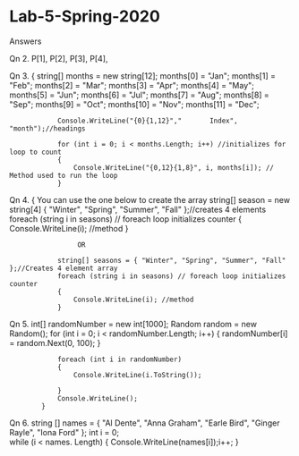 # Lab-5-Spring-2020

Answers 

Qn 2.  P[1], P[2], P[3], P[4],

Qn 3.    {
               string[] months = new string[12];
                months[0] = "Jan";
                months[1] = "Feb";
                months[2] = "Mar";
                months[3] = "Apr";
                months[4] = "May";
                months[5] = "Jun";
                months[6] = "Jul";
                months[7] = "Aug";
                months[8] = "Sep";
                months[9] = "Oct";
                months[10] = "Nov";
                months[11] = "Dec";

                Console.WriteLine("{0}{1,12}","       Index", "month");//headings
                
                for (int i = 0; i < months.Length; i++) //initializes for loop to count
                {
                    Console.WriteLine("{0,12}{1,8}", i, months[i]); // Method used to run the loop
                }   
 

Qn 4.   {   You can use the one below to create the array 
string[] season = new string[4] { "Winter", "Spring", "Summer", "Fall" };//creates 4    elements 
                                  foreach (string i in seasons) // foreach loop initializes counter
                {
                    Console.WriteLine(i); //method
                }

                     OR

                string[] seasons = { "Winter", "Spring", "Summer", "Fall" };//Creates 4 element array
                foreach (string i in seasons) // foreach loop initializes counter
                {
                    Console.WriteLine(i); //method
                }


Qn 5.       int[] randomNumber = new int[1000];
                Random random = new Random();
                for (int i = 0; i < randomNumber.Length; i++)
                {
                    randomNumber[i] = random.Next(0, 100);
                }

                foreach (int i in randomNumber)
                {
                    Console.WriteLine(i.ToString());

                }
                Console.WriteLine();
            }
Qn 6.    string [] names = { "Al Dente", "Anna Graham", "Earle Bird", "Ginger Rayle", "Iona Ford" };
             int i = 0;  
             while (i < names. Length) 
             {
                 Console.WriteLine(names[i]);i++;
             }




